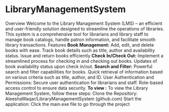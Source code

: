 # LibraryManagementSystem
Overview
Welcome to the Library Management System (LMS) – an efficient and user-friendly solution designed to streamline the operations of libraries. This system is a comprehensive tool for librarians and library staff to manage book catalogs, handle patron information, and facilitate smooth library transactions.
Features
**Book Management:**
Add, edit, and delete books with ease.
Track book details such as title, author  and availability status.
Issue and return books efficiently
**Check In/Check Out:**
Implement a streamlined process for checking in and checking out books.
 Updates of book availability status upon check in/out.
**Search and Filter:**
Powerful search and filter capabilities for  books.
Quick retrieval of information based on various criteria such as title, author, and ID.
User Authentication and Permissions:
Secure user authentication for librarians and staff.
Role-based access control to ensure data security.
**To view :**
To view the Library Management System, follow these steps:
Clone the Repository:
AleeshaWaqar/LibraryManagementSystem (github.com)
Start the application:
Click the main.exe file to go through the project 
